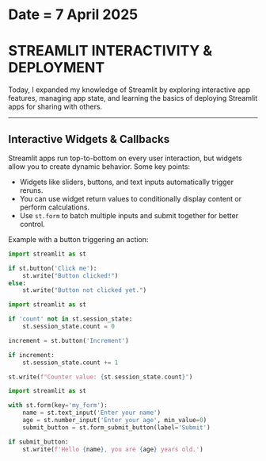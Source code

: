 # Date = 7 April 2025  
# STREAMLIT INTERACTIVITY & DEPLOYMENT  

Today, I expanded my knowledge of Streamlit by exploring interactive app features, managing app state, and learning the basics of deploying Streamlit apps for sharing with others.

---

## Interactive Widgets & Callbacks

Streamlit apps run top-to-bottom on every user interaction, but widgets allow you to create dynamic behavior. Some key points:  

- Widgets like sliders, buttons, and text inputs automatically trigger reruns.  
- You can use widget return values to conditionally display content or perform calculations.  
- Use `st.form` to batch multiple inputs and submit together for better control.

Example with a button triggering an action:

```python
import streamlit as st

if st.button('Click me'):
    st.write("Button clicked!")
else:
    st.write("Button not clicked yet.")
```

```python
import streamlit as st

if 'count' not in st.session_state:
    st.session_state.count = 0

increment = st.button('Increment')

if increment:
    st.session_state.count += 1

st.write(f"Counter value: {st.session_state.count}")
```

```python
import streamlit as st

with st.form(key='my_form'):
    name = st.text_input('Enter your name')
    age = st.number_input('Enter your age', min_value=0)
    submit_button = st.form_submit_button(label='Submit')

if submit_button:
    st.write(f'Hello {name}, you are {age} years old.')
